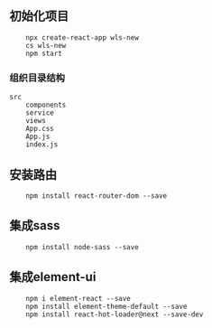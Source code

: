 ## 初始化项目
```
	npx create-react-app wls-new
	cs wls-new
	npm start
```

### 组织目录结构
	src
		components
		service
		views
		App.css
		App.js
		index.js

## 安装路由
```
	npm install react-router-dom --save
```

## 集成sass
```
    npm install node-sass --save
```

## 集成element-ui
```
    npm i element-react --save
    npm install element-theme-default --save
    npm install react-hot-loader@next --save-dev
```
